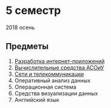 # 5 семестр

2018 осень

## Предметы

1. [Разработка интернет-приложений](https://github.com/bestK1ngArthur/IU5/tree/master/Term%205/Development%20of%20Internet%20applications)
2. ﻿﻿[Вычислительные средства АСОиУ](https://github.com/bestK1ngArthur/IU5/tree/master/Term%205/Computing%20means%20of%20ASOIS)
3. [Сети и телекоммуникации](https://github.com/bestK1ngArthur/IU5/tree/master/Term%205/Networks%20and%20telecommunications)
4. Оперативный анализ данных
5. Операционная система
6. Средства визуализации данных
7. Английский язык
